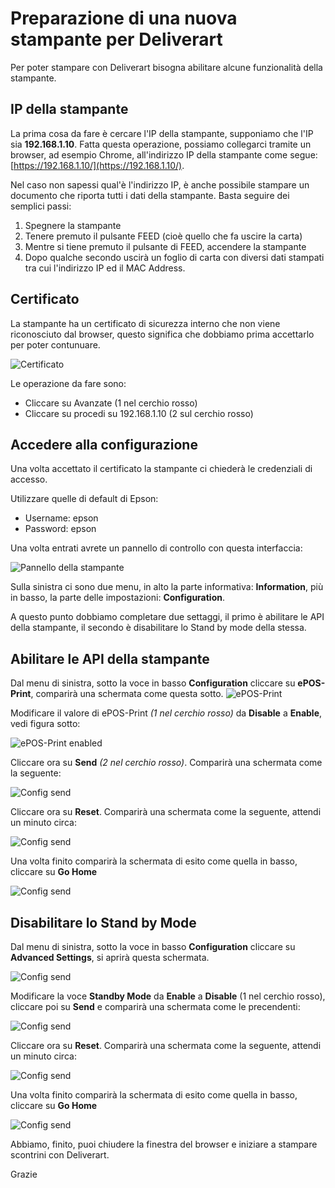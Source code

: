 # Preparazione di una nuova stampante per Deliverart

Per poter stampare con Deliverart bisogna abilitare alcune funzionalità della stampante.

## IP della stampante

La prima cosa da fare è cercare l'IP della stampante, supponiamo che l'IP sia **192.168.1.10**.
Fatta questa operazione, possiamo collegarci tramite un browser, ad esempio Chrome, all'indirizzo IP della stampante come segue: [https://192.168.1.10/](https://192.168.1.10/).

Nel caso non sapessi qual'è l'indirizzo IP, è anche possibile stampare un documento che riporta tutti i dati della stampante.
Basta seguire dei semplici passi:
1. Spegnere la stampante
2. Tenere premuto il pulsante FEED (cioè quello che fa uscire la carta)
3. Mentre si tiene premuto il pulsante di FEED, accendere la stampante
4. Dopo qualche secondo uscirà un foglio di carta con diversi dati stampati tra cui l'indirizzo IP ed il MAC Address.


## Certificato

La stampante ha un certificato di sicurezza interno che non viene riconosciuto dal browser, questo significa che dobbiamo prima accettarlo per poter contunuare.

![Certificato](docs/img/certificate-agree.png)

Le operazione da fare sono:

- Cliccare su Avanzate (1 nel cerchio rosso)
- Cliccare su procedi su 192.168.1.10 (2 sul cerchio rosso)

## Accedere alla configurazione

Una volta accettato il certificato la stampante ci chiederà le credenziali di accesso.

Utilizzare quelle di default di Epson:

- Username: epson
- Password: epson

Una volta entrati avrete un pannello di controllo con questa interfaccia:

![Pannello della stampante](docs/img/print-panel.png)

Sulla sinistra ci sono due menu, in alto la parte informativa: **Information**, più in basso, la parte delle impostazioni: **Configuration**.

A questo punto dobbiamo completare due settaggi, il primo è abilitare le API della stampante, il secondo è disabilitare lo Stand by mode della stessa.

## Abilitare le API della stampante

Dal menu di sinistra, sotto la voce in basso **Configuration** cliccare su **ePOS-Print**, comparirà una schermata come questa sotto.
![ePOS-Print](docs/img/epos-print.png)

Modificare il valore di ePOS-Print *(1 nel cerchio rosso)* da **Disable** a **Enable**, vedi figura sotto:

![ePOS-Print enabled](docs/img/epos-print-enable.png)

Cliccare ora su **Send** *(2 nel cerchio rosso)*. Comparirà una schermata come la seguente:

![Config send](docs/img/conf-send-a.png)

Cliccare ora su **Reset**. Comparirà una schermata come la seguente, attendi un minuto circa:

![Config send](docs/img/conf-send-b.png)

Una volta finito comparirà la schermata di esito come quella in basso, cliccare su **Go Home**

![Config send](docs/img/conf-send-c.png)

## Disabilitare lo Stand by Mode

Dal menu di sinistra, sotto la voce in basso **Configuration** cliccare su **Advanced Settings**, si aprirà questa schermata.

![Config send](docs/img/advanced-settings.png)

Modificare la voce **Standby Mode** da **Enable** a **Disable** (1 nel cerchio rosso), cliccare poi su **Send** e comparirà una schermata come le precendenti:

![Config send](docs/img/conf-send-a.png)

Cliccare ora su **Reset**. Comparirà una schermata come la seguente, attendi un minuto circa:

![Config send](docs/img/conf-send-b.png)

Una volta finito comparirà la schermata di esito come quella in basso, cliccare su **Go Home**

![Config send](docs/img/conf-send-c.png)

Abbiamo, finito, puoi chiudere la finestra del browser e iniziare a stampare scontrini con Deliverart.

Grazie
